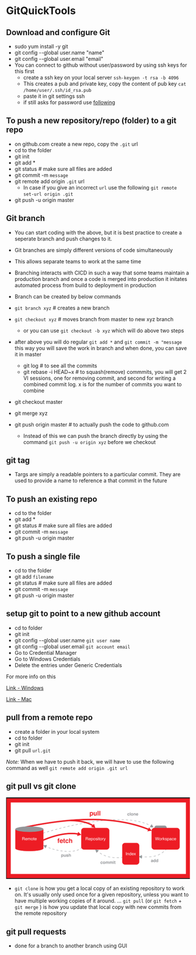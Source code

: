 # GitQuickTools

## Download and configure Git

* sudo yum install -y git
* git config --global user.name "name"
* git config --global user.email "email"
* You can connect to github without user/password by using ssh keys for this first
    * create a ssh key on your local server `ssh-keygen -t rsa -b 4096`
    * This creates a pub and private key, copy the content of pub key `cat /home/user/.ssh/id_rsa.pub`
    * paste it in git settings ssh
    * if still asks for password use [following](https://unix.stackexchange.com/questions/36540/why-am-i-still-getting-a-password-prompt-with-ssh-with-public-key-authentication)

## To push a new repository/repo (folder) to a git repo

* on github.com create a new repo, copy the `.git` url
* cd to the folder
* git init
* git add *
* git status # make sure all files are added
* git commit -m `message`
* git remote add origin `.git` url
    * In case if you give an incorrect `url` use the following `git remote set-url origin .git`
* git push -u origin master

## Git branch

* You can start coding with the above, but it is best practice to create a seperate branch and push changes to it. 
* Git branches are simply different versions of code simultaneously
* This allows separate teams to work at the same time
* Branching interacts with CICD in such a way that some teams maintain a production branch and once a code is merged into production it initates automated process from build to deployment in production
* Branch can be created by below commands

* `git branch xyz` # creates a new branch
* `git checkout xyz` # moves branch from master to new xyz branch
    * or you can use `git checkout -b xyz` which will do above two steps
* after above you will do regular `git add *` and `git commit -m "message` this way you will save the work in branch and when done, you can save it in master
    * git log # to see all the commits
    * git rebase -i HEAD~x # to squash(remove) commmits, you will get 2 VI sessions, one for removing commit, and second for writing a combined commit log. x is for the number of commits you want to combine
* git checkout master
* git merge xyz
* git push origin master # to actually push the code to github.com
    * Instead of this we can push the branch directly by using the command `git push -u origin xyz` before we checkout

## git tag

* Targs are simply  a readable pointers to a particular commit. They are used to provide a name to reference a that commit in the future
## To push an existing repo

* cd to the folder
* git add *
* git status # make sure all files are added
* git commit -m `message`
* git push -u origin master

## To push a single file

* cd to the folder
* git add `filename`
* git status # make sure all files are added
* git commit -m `message`
* git push -u origin master

## setup git to point to a new github account

* cd to folder
* git init
* git config --global user.name `git user name`
* git config --global user.email `git account email`
* Go to Credential Manager
* Go to Windows Credentials
* Delete the entries under Generic Credentials

For more info on this

[Link - Windows](https://stackoverflow.com/questions/15381198/remove-credentials-from-git)

[Link - Mac](https://superuser.com/questions/1064197/how-to-switch-git-user-at-terminal)

## pull from a remote repo

* create a folder in your local system
* cd to folder
* git init
* git pull `url.git`

*Note:* When we have to push it back, we will have to use the following command as well `git remote add origin .git url`

## git pull vs git clone

![](pullvsclone.png)

* `git clone` is how you get a local copy of an existing repository to work on. It's usually only used once for a given repository, unless you want to have multiple working copies of it around. ... `git pull` (or `git fetch` + `git merge` ) is how you update that local copy with new commits from the remote repository

## git pull requests

* done for a branch to another branch using GUI
